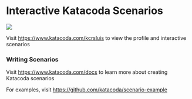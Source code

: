 # Interactive Katacoda Scenarios

[![](http://shields.katacoda.com/katacoda/kcrsluis/count.svg)](https://www.katacoda.com/kcrsluis "Get your profile on Katacoda.com")

Visit https://www.katacoda.com/kcrsluis to view the profile and interactive scenarios

### Writing Scenarios
Visit https://www.katacoda.com/docs to learn more about creating Katacoda scenarios

For examples, visit https://github.com/katacoda/scenario-example
